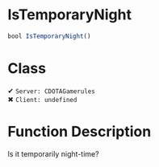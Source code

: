 # IsTemporaryNight
```js	
bool IsTemporaryNight()
```
# Class
✔ `Server: CDOTAGamerules`  
✖ `Client: undefined`  

# Function Description
Is it temporarily night-time?
